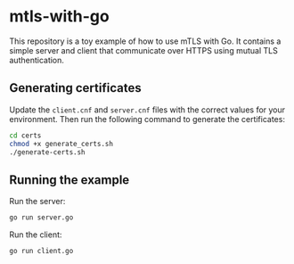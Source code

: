 # mtls-with-go

This repository is a toy example of how to use mTLS with Go. It contains a simple server and client that communicate over HTTPS using mutual TLS authentication.

## Generating certificates

Update the `client.cnf` and `server.cnf` files with the correct values for your environment. Then run the following command to generate the certificates:

```bash
cd certs
chmod +x generate_certs.sh
./generate-certs.sh
```

## Running the example

Run the server:

```bash
go run server.go
```

Run the client:

```bash
go run client.go
```
